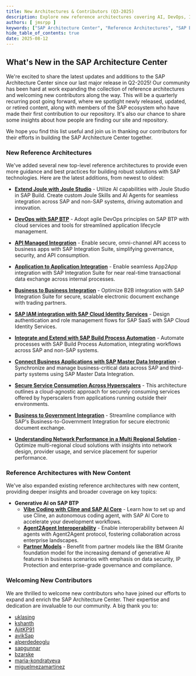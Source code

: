 ```yaml
---
title: New Architectures & Contributors (Q3-2025)
description: Explore new reference architectures covering AI, DevOps, Integration, and Security, and meet the latest contributors to the SAP Architecture Center.
authors: [ jmsrpp ]
keywords: ["SAP Architecture Center", "Reference Architectures", "SAP BTP", "Joule Studio", "AI Agents", "DevOps", "B2B Integration"]
hide_table_of_contents: true
date: 2025-08-12
---
```


## What's New in the SAP Architecture Center

We're excited to share the latest updates and additions to the SAP Architecture Center since our last major release in Q2-2025! Our community has been hard at work expanding the collection of reference architectures and welcoming new contributors along the way. This will be a quarterly recurring post going forward, where we spotlight newly released, updated, or retired content, along with members of the SAP ecosystem who have made their first contribution to our repository. It's also our chance to share some insights about how people are finding our site and repository.

<!-- truncate -->

We hope you find this list useful and join us in thanking our contributors for their efforts in building the SAP Architecture Center together.

### New Reference Architectures

We've added several new top-level reference architectures to provide even more guidance and best practices for building robust solutions with SAP technologies. Here are the latest additions, from newest to oldest:

*   **[Extend Joule with Joule Studio](https://architecture.learning.sap.com/docs/ref-arch/06ff6062dc)** - Utilize AI capabilities with Joule Studio in SAP Build. Create custom Joule Skills and AI Agents for seamless integration across SAP and non-SAP systems, driving automation and innovation.

*   **[DevOps with SAP BTP](https://architecture.learning.sap.com/docs/ref-arch/1c5706feb5)** - Adopt agile DevOps principles on SAP BTP with cloud services and tools for streamlined application lifecycle management.

*   **[API Managed Integration](https://architecture.learning.sap.com/docs/ref-arch/309338f0eb)** - Enable secure, omni-channel API access to business apps with SAP Integration Suite, simplifying governance, security, and API consumption.

*   **[Application to Application Integration](https://architecture.learning.sap.com/docs/ref-arch/58f6d88e9a)** - Enable seamless App2App integration with SAP Integration Suite for near real-time transactional data exchange across internal processes.

*   **[Business to Business Integration](https://architecture.learning.sap.com/docs/ref-arch/61f6a1db63)** - Optimize B2B integration with SAP Integration Suite for secure, scalable electronic document exchange with trading partners.

*   **[SAP IAM integration with SAP Cloud Identity Services](https://architecture.learning.sap.com/docs/ref-arch/20c6b29b1e)** - Design authentication and role management flows for SAP SaaS with SAP Cloud Identity Services.

*   **[Integrate and Extend with SAP Build Process Automation](https://architecture.learning.sap.com/docs/ref-arch/99fd0564be)** - Automate processes with SAP Build Process Automation, integrating workflows across SAP and non-SAP systems.

*   **[Connect Business Applications with SAP Master Data Integration](https://architecture.learning.sap.com/docs/ref-arch/7adaecbbaf)** - Synchronize and manage business-critical data across SAP and third-party systems using SAP Master Data Integration.

*   **[Secure Service Consumption Across Hyperscalers](https://architecture.learning.sap.com/docs/ref-arch/7e558be8f1)** - This architecture outlines a cloud-agnostic approach for securely consuming services offered by hyperscalers from applications running outside their environments.

*   **[Business to Government Integration](https://architecture.learning.sap.com/docs/ref-arch/c5f6fe6cf1)** - Streamline compliance with SAP's Business-to-Government Integration for secure electronic document exchange.

*   **[Understanding Network Performance in a Multi Regional Solution](https://architecture.learning.sap.com/docs/ref-arch/0ec83f98fe)** - Optimize multi-regional cloud solutions with insights into network design, provider usage, and service placement for superior performance.

### Reference Architectures with New Content

We've also expanded existing reference architectures with new content, providing deeper insights and broader coverage on key topics:

*   **Generative AI on SAP BTP**
    *   **[Vibe Coding with Cline and SAP AI Core](https://architecture.learning.sap.com/docs/ref-arch/e5eb3b9b1d/10)**  - Learn how to set up and use Cline, an autonomous coding agent, with SAP AI Core to accelerate your development workflows.
    *   **[Agent2Agent Interoperability](https://architecture.learning.sap.com/docs/ref-arch/e5eb3b9b1d/8)** - Enable interoperability between AI agents with Agent2Agent protocol, fostering collaboration across enterprise landscapes.
    *   **[Partner Models](https://architecture.learning.sap.com/docs/ref-arch/e5eb3b9b1d/9)** - Benefit from partner models like the IBM Granite foundation model for the increasing demand of generative AI features in business scenarios with emphasis on data security, IP Protection and enterprise-grade governance and compliance.

### Welcoming New Contributors

We are thrilled to welcome new contributors who have joined our efforts to expand and enrich the SAP Architecture Center. Their expertise and dedication are invaluable to our community. A big thank you to:

*   [uklasing](https://github.com/uklasing)
*   [kshanth](https://github.com/kshanth)
*   [AjitKP91](https://github.com/AjitKP91)
*   [avikSap](https://github.com/avikSap)
*   [alperdedeoglu](https://github.com/alperdedeoglu)
*   [sapgunnar](https://github.com/sapgunnar)
*   [bzarske](https://github.com/bzarske)
*   [maria-kondratyeva](https://github.com/maria-kondratyeva)
*   [miguelmezamartinez](https://github.com/miguelmezamartinez)
